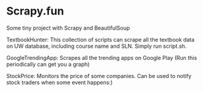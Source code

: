 Scrapy.fun
==========

Some tiny project with Scrapy and BeautifulSoup

TextbookHunter: This collection of scripts can scrape all the textbook data on UW database, including course name and SLN.
Simply run script.sh.

GoogleTrendingApp: Scrapes all the trending apps on Google Play (Run this periodically can get you a graph)

StockPrice: Monitors the price of some companies. Can be used to notify stock traders when some event happens:)
